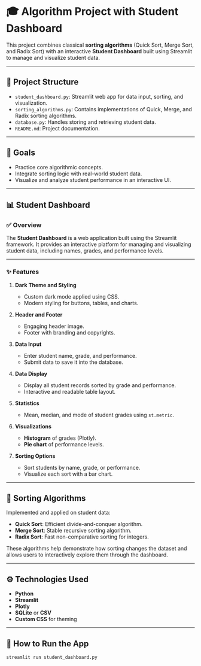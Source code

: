 # 🎓 Algorithm Project with Student Dashboard

This project combines classical **sorting algorithms** (Quick Sort, Merge Sort, and Radix Sort) with an interactive **Student Dashboard** built using Streamlit to manage and visualize student data.

---

## 📌 Project Structure

- `student_dashboard.py`: Streamlit web app for data input, sorting, and visualization.
- `sorting_algorithms.py`: Contains implementations of Quick, Merge, and Radix sorting algorithms.
- `database.py`: Handles storing and retrieving student data.
- `README.md`: Project documentation.

---

## 🎯 Goals

- Practice core algorithmic concepts.
- Integrate sorting logic with real-world student data.
- Visualize and analyze student performance in an interactive UI.

---

## 📊 Student Dashboard

### ✅ Overview

The **Student Dashboard** is a web application built using the Streamlit framework. It provides an interactive platform for managing and visualizing student data, including names, grades, and performance levels.

---

### ✨ Features

1. **Dark Theme and Styling**
   - Custom dark mode applied using CSS.
   - Modern styling for buttons, tables, and charts.

2. **Header and Footer**
   - Engaging header image.
   - Footer with branding and copyrights.

3. **Data Input**
   - Enter student name, grade, and performance.
   - Submit data to save it into the database.

4. **Data Display**
   - Display all student records sorted by grade and performance.
   - Interactive and readable table layout.

5. **Statistics**
   - Mean, median, and mode of student grades using `st.metric`.

6. **Visualizations**
   - **Histogram** of grades (Plotly).
   - **Pie chart** of performance levels.

7. **Sorting Options**
   - Sort students by name, grade, or performance.
   - Visualize each sort with a bar chart.

---

## 🧮 Sorting Algorithms

Implemented and applied on student data:

- **Quick Sort**: Efficient divide-and-conquer algorithm.
- **Merge Sort**: Stable recursive sorting algorithm.
- **Radix Sort**: Fast non-comparative sorting for integers.

These algorithms help demonstrate how sorting changes the dataset and allows users to interactively explore them through the dashboard.

---

## ⚙️ Technologies Used

- **Python**
- **Streamlit**
- **Plotly**
- **SQLite** or **CSV**
- **Custom CSS** for theming

---

## 🚀 How to Run the App

```bash
streamlit run student_dashboard.py
